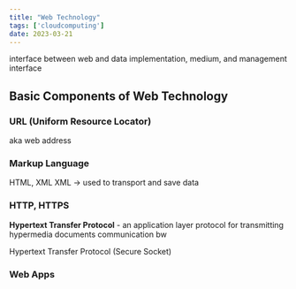 ```yaml
---
title: "Web Technology"
tags: ['cloudcomputing']
date: 2023-03-21
---
```


interface between web and data
implementation, medium, and management interface 

## Basic Components of Web Technology 
### URL (Uniform Resource Locator)
aka web address 

### Markup Language 
HTML, XML 
XML -> used to transport and save data

### HTTP, HTTPS 
**Hypertext Transfer Protocol** - an application layer protocol for transmitting hypermedia documents 
communication bw 

Hypertext Transfer Protocol (Secure Socket)

### Web Apps
